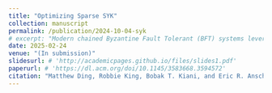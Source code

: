 ```yaml
---
title: "Optimizing Sparse SYK"
collection: manuscript
permalink: /publication/2024-10-04-syk
# excerpt: "Modern chained Byzantine Fault Tolerant (BFT) systems leverage a combination of pipelining and leader rotation to obtain both efficiency and fairness. These protocols, however, require a sequence of three or four consecutive honest leaders to commit operations. Therefore, even simple leader failures such as crashes can weaken liveness, resulting in high commit latency or lack of commit all together. We show that, unfortunately, this vulnerability is inherent to all existing BFT protocols that rotate leaders with pipelined agreement. To resolve this liveness shortcoming we present BeeGees1, a novel chained BFT protocol that successfully commits blocks even with non-consecutive honest leaders. It does this while also maintaining quadratic word complexity with threshold signatures, linear word complexity with SNARKs, and responsiveness between consecutive honest leaders. BeeGees reduces the expected commit latency of HotStuff by a factor of three under failures, and the worst-case latency by a factor of seven."
date: 2025-02-24
venue: "(In submission)"
slidesurl: # 'http://academicpages.github.io/files/slides1.pdf'
paperurl: # 'https://dl.acm.org/doi/10.1145/3583668.3594572'
citation: "Matthew Ding, Robbie King, Bobak T. Kiani, and Eric R. Anschuetz. Quantum Information Processing (QIP 2025). Poster."
---
```


